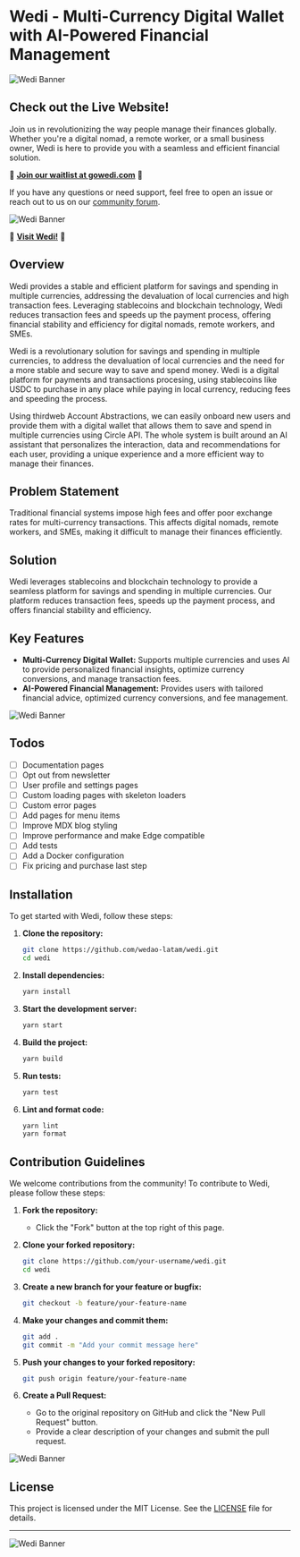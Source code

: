 # Wedi - Multi-Currency Digital Wallet with AI-Powered Financial Management

![Wedi Banner](./public/images/shared/wedi_banner_01.png)

## Check out the Live Website!

Join us in revolutionizing the way people manage their finances globally. Whether you're a digital nomad, a remote worker, or a small business owner, Wedi is here to provide you with a seamless and efficient financial solution.

🌟 **[Join our waitlist at gowedi.com](https://gowedi.com)** 🌟

If you have any questions or need support, feel free to open an issue or reach out to us on our [community forum](https://community.wedi.io).

![Wedi Banner](./public/images/shared/wedi_banner_04.png)

🚀 **[Visit Wedi!](https://gowedi.com)** 🚀

## Overview

Wedi provides a stable and efficient platform for savings and spending in multiple currencies, addressing the devaluation of local currencies and high transaction fees. Leveraging stablecoins and blockchain technology, Wedi reduces transaction fees and speeds up the payment process, offering financial stability and efficiency for digital nomads, remote workers, and SMEs.

Wedi is a revolutionary solution for savings and spending in multiple currencies, to address the devaluation of local currencies and the need for a more stable and secure way to save and spend money. Wedi is a digital platform for payments and transactions procesing, using stablecoins like USDC to purchase in any place while paying in local currency, reducing fees and speeding the process.

Using thirdweb Account Abstractions, we can easily onboard new users and provide them with a digital wallet that allows them to save and spend in multiple currencies using Circle API. The whole system is built around an AI assistant that personalizes the interaction, data and recommendations for each user, providing a unique experience and a more efficient way to manage their finances.

## Problem Statement

Traditional financial systems impose high fees and offer poor exchange rates for multi-currency transactions. This affects digital nomads, remote workers, and SMEs, making it difficult to manage their finances efficiently.

## Solution

Wedi leverages stablecoins and blockchain technology to provide a seamless platform for savings and spending in multiple currencies. Our platform reduces transaction fees, speeds up the payment process, and offers financial stability and efficiency.

## Key Features

- **Multi-Currency Digital Wallet:** Supports multiple currencies and uses AI to provide personalized financial insights, optimize currency conversions, and manage transaction fees.
- **AI-Powered Financial Management:** Provides users with tailored financial advice, optimized currency conversions, and fee management.

![Wedi Banner](./public/images/shared/wedi_banner_02.png)

## Todos

- [ ] Documentation pages
- [ ] Opt out from newsletter
- [ ] User profile and settings pages
- [ ] Custom loading pages with skeleton loaders
- [ ] Custom error pages
- [ ] Add pages for menu items
- [ ] Improve MDX blog styling
- [ ] Improve performance and make Edge compatible
- [ ] Add tests
- [ ] Add a Docker configuration
- [ ] Fix pricing and purchase last step

## Installation

To get started with Wedi, follow these steps:

1. **Clone the repository:**
   ```bash
   git clone https://github.com/wedao-latam/wedi.git
   cd wedi
   ```

2. **Install dependencies:**
   ```bash
   yarn install
   ```

3. **Start the development server:**
   ```bash
   yarn start
   ```

4. **Build the project:**
   ```bash
   yarn build
   ```

5. **Run tests:**
   ```bash
   yarn test
   ```

6. **Lint and format code:**
   ```bash
   yarn lint
   yarn format
   ```

## Contribution Guidelines

We welcome contributions from the community! To contribute to Wedi, please follow these steps:

1. **Fork the repository:**
   - Click the "Fork" button at the top right of this page.

2. **Clone your forked repository:**
   ```bash
   git clone https://github.com/your-username/wedi.git
   cd wedi
   ```

3. **Create a new branch for your feature or bugfix:**
   ```bash
   git checkout -b feature/your-feature-name
   ```

4. **Make your changes and commit them:**
   ```bash
   git add .
   git commit -m "Add your commit message here"
   ```

5. **Push your changes to your forked repository:**
   ```bash
   git push origin feature/your-feature-name
   ```

6. **Create a Pull Request:**
   - Go to the original repository on GitHub and click the "New Pull Request" button.
   - Provide a clear description of your changes and submit the pull request.

![Wedi Banner](./public/images/shared/wedi_banner_03.png)


## License

This project is licensed under the MIT License. See the [LICENSE](LICENSE) file for details.

---

![Wedi Banner](./public/images/shared/wedi_banner_06.png)